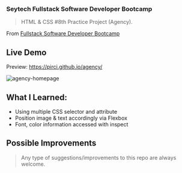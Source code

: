 ### Seytech Fullstack Software Developer Bootcamp

> HTML & CSS #8th Practice Project (Agency).

From [Fullstack Software Developer Bootcamp](https://www.seytech.co/)

## Live Demo

Preview: https://pirci.github.io/agency/

![agency-homepage](img/demo.gif)

## What I Learned:

- Using multiple CSS selector and attribute
- Position image & text accordingly via Flexbox
- Font, color information accessed with inspect

## Possible Improvements

> Any type of suggestions/improvements to this repo are always welcome.
